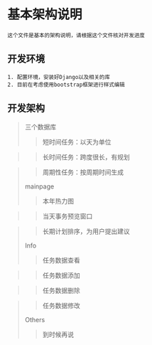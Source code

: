 # 基本架构说明
	这个文件是基本的架构说明，请根据这个文件核对开发进度
## 开发环境
	1. 配置环境，安装好Django以及相关的库
	2. 目前在考虑使用bootstrap框架进行样式编辑

## 开发架构
> 三个数据库
> > 短时间任务：以天为单位

> > 长时间任务：跨度很长，有规划

> > 周期性任务：按周期时间生成
> 
>  mainpage
>  > 本年热力图

>  > 当天事务预览窗口

>  > 长期计划排序，为用户提出建议
>  
>  Info
>  > 任务数据查看

>  > 任务数据添加

>  > 任务数据删除

>  > 任务数据修改
>  
>  Others
>  > 到时候再说